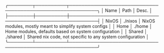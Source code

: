 ╭────────┬──────────┬───────────────────────────────────────────────────────────╮
│  Name  │   Path   │                           Desc.                           │
├────────┼──────────┼───────────────────────────────────────────────────────────┤
│ NixOS  │ ./nixos  │ NixOS modules, mostly meant to simplify system configs    │
│ Home   │ ./home   │ Home modules, defaults based on system configuration      │
│ Shared │ ./shared │ Shared nix code, not specific to any system configuration │
╰────────┴──────────┴───────────────────────────────────────────────────────────╯
